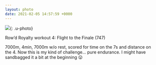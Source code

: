 ```yaml
---
layout: photo
date: 2021-02-05 14:57:59 +0000
---
```

![](https://gonefora.run/img/99d52a8db6df.jpg){: .u-photo}
  
Row’d Royalty workout 4: Flight to the Finale (747)

7000m, 4min, 7000m w/o rest, scored for time on the 7s and distance on the 4. Now this is my kind of challenge… pure endurance. I might have sandbagged it a bit at the beginning 😛
